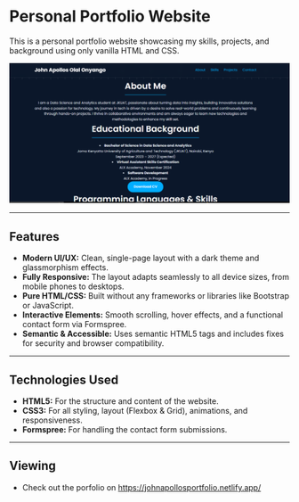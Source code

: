 # Personal Portfolio Website

This is a personal portfolio website showcasing my skills, projects, and background using only vanilla HTML and CSS.

![Screenshot of the portfolio website](./screenshot.png)

---

##  Features

-   **Modern UI/UX:** Clean, single-page layout with a dark theme and glassmorphism effects.
-   **Fully Responsive:** The layout adapts seamlessly to all device sizes, from mobile phones to desktops.
-   **Pure HTML/CSS:** Built without any frameworks or libraries like Bootstrap or JavaScript.
-   **Interactive Elements:** Smooth scrolling, hover effects, and a functional contact form via Formspree.
-   **Semantic & Accessible:** Uses semantic HTML5 tags and includes fixes for security and browser compatibility.

---

##  Technologies Used

-   **HTML5:** For the structure and content of the website.
-   **CSS3:** For all styling, layout (Flexbox & Grid), animations, and responsiveness.
-   **Formspree:** For handling the contact form submissions.

---

## Viewing

- Check out the porfolio on https://johnapollosportfolio.netlify.app/
